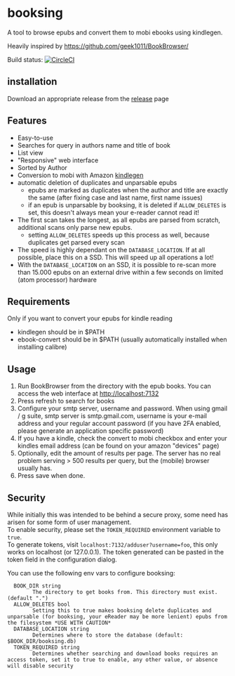 # booksing
A tool to browse epubs and convert them to mobi ebooks using kindlegen. 

Heavily inspired by https://github.com/geek1011/BookBrowser/

Build status: 
[![CircleCI](https://circleci.com/gh/gnur/booksing.svg?style=svg)](https://circleci.com/gh/gnur/booksing)

## installation
Download an appropriate release from the [release](https://github.com/gnur/booksing/releases) page


## Features
- Easy-to-use
- Searches for query in authors name and title of book
- List view
- "Responsive" web interface
- Sorted by Author
- Conversion to mobi with Amazon [kindlegen](https://www.amazon.com/gp/feature.html?docId=1000765211)
- automatic deletion of duplicates and unparsable epubs
  - epubs are marked as duplicates when the author and title are exactly the same (after fixing case and last name, first name issues)
  - if an epub is unparsable by booksing, it is deleted if `ALLOW_DELETES` is set, this doesn't always mean your e-reader cannot read it!
- The first scan takes the longest, as all epubs are parsed from scratch, additional scans only parse new epubs.
  - setting `ALLOW_DELETES` speeds up this process as well, because duplicates get parsed every scan
- The speed is highly dependant on the `DATABASE_LOCATION`. If at all possible, place this on a SSD. This will speed up all operations a lot!
- With the `DATABASE_LOCATION` on an SSD, it is possible to re-scan more than 15.000 epubs on an external drive within a few seconds on limited (atom processor) hardware

## Requirements
Only if you want to convert your epubs for kindle reading
- kindlegen should be in $PATH
- ebook-convert should be in $PATH (usually automatically installed when installing calibre)

## Usage
1. Run BookBrowser from the directory with the epub books. You can access the web interface at [http://localhost:7132](http://localhost:7132) 
1. Press refresh to search for books
1. Configure your smtp server, username and password. When using gmail / g suite, smtp server is smtp.gmail.com, username is your e-mail address and your regular account password (if you have 2FA enabled, please generate an application specific password) 
1. If you have a kindle, check the convert to mobi checkbox and enter your kindles email address (can be found on your amazon "devices" page) 
1. Optionally, edit the amount of results per page. The server has no real problem serving > 500 results per query, but the (mobile) browser usually has.
1. Press save when done.

## Security
While initially this was intended to be behind a secure proxy, some need has arisen for some form of user management.  
To enable security, please set the `TOKEN_REQUIRED` environment variable to `true`.  
To generate tokens, visit `localhost:7132/adduser?username=foo`, this only works on localhost (or 127.0.0.1). The token generated can be pasted in the token field in the configuration dialog.

You can use the following env vars to configure booksing:

````
  BOOK_DIR string
        The directory to get books from. This directory must exist. (default ".")
  ALLOW_DELETES bool
        Setting this to true makes booksing delete duplicates and unparsable (for booksing, your eReader may be more lenient) epubs from the filesystem *USE WITH CAUTION*
  DATABASE_LOCATION string
        Determines where to store the database (default: $BOOK_DIR/booksing.db)
  TOKEN_REQUIRED string
        Determines whether searching and download books requires an access token, set it to true to enable, any other value, or absence will disable security
````
